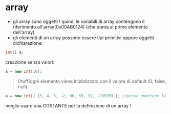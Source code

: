 # array
- gli array sono oggetti ! quindi le variabili di array contengono il riferimento all'array(0x00AB0124) (che punta al primo elemento dell'array)
- gli elementi di un array possono essere tipi primitivi oppure oggetti
dichiarazione:
```java
int[] a;
```

creazione senza valori:
```java
a = new int[10];
```

>[!tuff]ogni elemento viene inizializzato con il valore di default (0, false, null)



```java
a = new int[] {5, 4, 3, -2, 96, 59, 32, -235959 }; //posso omettere la dimensione
```

meglio usare una COSTANTE per la definizione di un array !